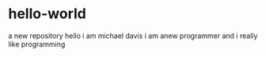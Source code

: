 # hello-world
a new repository
hello i am michael davis i  am anew programmer and i really like programming
